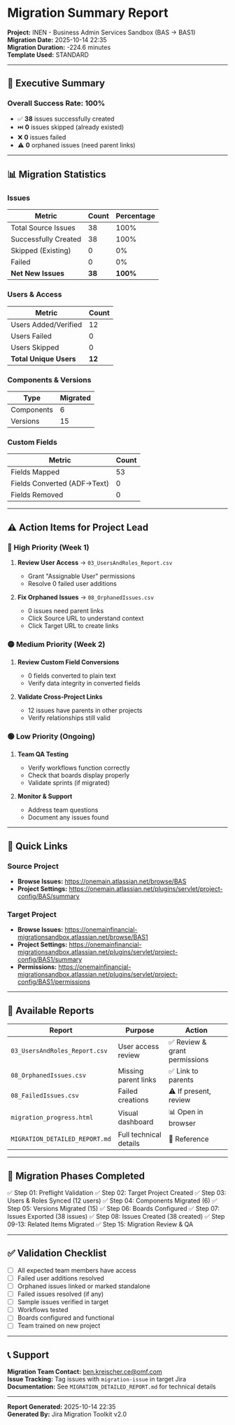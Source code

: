 # Migration Summary Report

**Project:** INEN - Business Admin Services Sandbox (BAS → BAS1)  
**Migration Date:** 2025-10-14 22:35  
**Migration Duration:** -224.6 minutes  
**Template Used:** STANDARD

---

## 🎯 Executive Summary

### Overall Success Rate: **100%**

- ✅ **38** issues successfully created
- ⏭️ **0** issues skipped (already existed)
- ❌ **0** issues failed
- ⚠️ **0** orphaned issues (need parent links)

---

## 📊 Migration Statistics

### Issues
| Metric | Count | Percentage |
|--------|-------|------------|
| Total Source Issues | 38 | 100% |
| Successfully Created | 38 | 100% |
| Skipped (Existing) | 0 | 0% |
| Failed | 0 | 0% |
| **Net New Issues** | **38** | **100%** |

### Users & Access
| Metric | Count |
|--------|-------|
| Users Added/Verified | 12 |
| Users Failed | 0 |
| Users Skipped | 0 |
| **Total Unique Users** | **12** |

### Components & Versions
| Type | Migrated |
|------|----------|
| Components | 6 |
| Versions | 15 |

### Custom Fields
| Metric | Count |
|--------|-------|
| Fields Mapped | 53 |
| Fields Converted (ADF→Text) | 0 |
| Fields Removed | 0 |

---

## ⚠️ Action Items for Project Lead

### 🔴 High Priority (Week 1)
1. **Review User Access** → `03_UsersAndRoles_Report.csv`
   - Grant "Assignable User" permissions
   - Resolve 0 failed user additions

2. **Fix Orphaned Issues** → `08_OrphanedIssues.csv`
   - 0 issues need parent links
   - Click Source URL to understand context
   - Click Target URL to create links



### 🟡 Medium Priority (Week 2)
1. **Review Custom Field Conversions**
   - 0 fields converted to plain text
   - Verify data integrity in converted fields

2. **Validate Cross-Project Links**
   - 12 issues have parents in other projects
   - Verify relationships still valid

### 🟢 Low Priority (Ongoing)
1. **Team QA Testing**
   - Verify workflows function correctly
   - Check that boards display properly
   - Validate sprints (if migrated)

2. **Monitor & Support**
   - Address team questions
   - Document any issues found

---

## 🔗 Quick Links

### Source Project
- **Browse Issues:** https://onemain.atlassian.net/browse/BAS
- **Project Settings:** https://onemain.atlassian.net/plugins/servlet/project-config/BAS/summary

### Target Project
- **Browse Issues:** https://onemainfinancial-migrationsandbox.atlassian.net/browse/BAS1
- **Project Settings:** https://onemainfinancial-migrationsandbox.atlassian.net/plugins/servlet/project-config/BAS1/summary
- **Permissions:** https://onemainfinancial-migrationsandbox.atlassian.net/plugins/servlet/project-config/BAS1/permissions

---

## 📁 Available Reports

| Report | Purpose | Action |
|--------|---------|--------|
| `03_UsersAndRoles_Report.csv` | User access review | ✅ Review & grant permissions |
| `08_OrphanedIssues.csv` | Missing parent links | ✅ Link to parents |
| `08_FailedIssues.csv` | Failed creations | ⚠️ If present, review |
| `migration_progress.html` | Visual dashboard | 📊 Open in browser |
| `MIGRATION_DETAILED_REPORT.md` | Full technical details | 📖 Reference |

---

## 🎯 Migration Phases Completed

✅ Step 01: Preflight Validation
✅ Step 02: Target Project Created
✅ Step 03: Users & Roles Synced (12 users)
✅ Step 04: Components Migrated (6)
✅ Step 05: Versions Migrated (15)
✅ Step 06: Boards Configured
✅ Step 07: Issues Exported (38 issues)
✅ Step 08: Issues Created (38 created)
✅ Step 09-13: Related Items Migrated
✅ Step 15: Migration Review & QA

---

## ✅ Validation Checklist

- [ ] All expected team members have access
- [ ] Failed user additions resolved
- [ ] Orphaned issues linked or marked standalone
- [ ] Failed issues resolved (if any)
- [ ] Sample issues verified in target
- [ ] Workflows tested
- [ ] Boards configured and functional
- [ ] Team trained on new project

---

## 📞 Support

**Migration Team Contact:** ben.kreischer.ce@omf.com  
**Issue Tracking:** Tag issues with `migration-issue` in target Jira  
**Documentation:** See `MIGRATION_DETAILED_REPORT.md` for technical details

---

**Report Generated:** 2025-10-14 22:35  
**Generated By:** Jira Migration Toolkit v2.0


